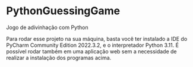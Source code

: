 # PythonGuessingGame
Jogo de adivinhação com Python

Para rodar esse projeto na sua máquina, basta você ter instalado a IDE do PyCharm Community Edition 2022.3.2, e o interpretador Python 3.11. 
É possível rodar também em uma aplicação web sem a necessidade de realizar a instalação dos programas acima.


